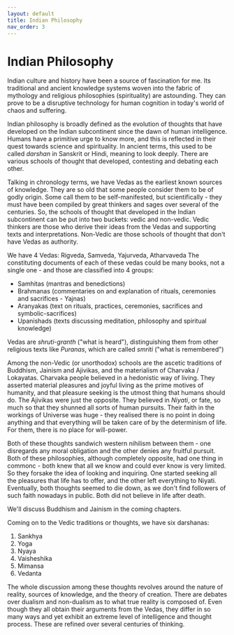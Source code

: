 ```yaml
---
layout: default
title: Indian Philosophy
nav_order: 3
---
```



# Indian Philosophy

Indian culture and history have been a source of fascination for me. Its traditional and ancient knowledge systems woven into the fabric of mythology and religious philosophies (spirituality) are astounding. They can prove to be a disruptive technology for human cognition in today's world of chaos and suffering.

Indian philosophy is broadly defined as the evolution of thoughts that have developed on the Indian subcontinent since the dawn of human intelligence. Humans have a primitive urge to know more, and this is reflected in their quest towards science and spirituality. In ancient terms, this used to be called *darshan* in Sanskrit or Hindi, meaning to look deeply. There are various schools of thought that developed, contesting and debating each other.

Talking in chronology terms, we have Vedas as the earliest known sources of knowledge. They are so old that some people consider them to be of godly origin. Some call them to be self-manifested, but scientifically - they must have been compiled by great thinkers and sages over several of the centuries.
So, the schools of thought that developed in the Indian subcontinent can be put into two buckets: vedic and non-vedic. Vedic thinkers are those who derive their ideas from the Vedas and supporting texts and interpretations. Non-Vedic are those schools of thought that don't have Vedas as authority.

We have 4 Vedas: Rigveda, Samveda, Yajurveda, Atharvaveda
The constituting documents of each of these vedas could be many books, not a single one - and those are classified into 4 groups:
- Samhitas (mantras and benedictions)
- Brahmanas (commentaries on and explanation of rituals, ceremonies and sacrifices - Yajnas)
- Aranyakas (text on rituals, practices, ceremonies, sacrifices and symbolic-sacrifices)
- Upanishads (texts discussing meditation, philosophy and spiritual knowledge)

Vedas are *shruti-granth* ("what is heard"), distinguishing them from other religious texts like *Puranas*, which are called *smriti* ("what is remembered")

Among the non-Vedic (or unorthodox) schools are the ascetic traditions of Buddhism, Jainism and Ajivikas, and the materialism of Charvaka / Lokayatas.
Charvaka people believed in a hedonistic way of living. They asserted material pleasures and joyful living as the prime motives of humanity, and that pleasure seeking is the utmost thing that humans should do. The Ajivikas were just the opposite. They believed in *Niyati*, or fate, so much so that they shunned all sorts of human pursuits. Their faith in the workings of Universe was huge - they realised there is no point in doing anything and that everything will be taken care of by the determinism of life. For them, there is no place for will-power.

Both of these thoughts sandwich western nihilism between them - one disregards any moral obligation and the other denies any fruitful pursuit.
Both of these philosophies, although completely opposite, had one thing in commonc - both knew that all we know and could ever know is very limited. So they forsake the idea of looking and inquiring. One started seeking all the pleasures that life has to offer, and the other left everything to Niyati. Eventually, both thoughts seemed to die down, as we don't find followers of such faith nowadays in public. Both did not believe in life after death.


<!-- Buddhism and Jainism talk about the soul and rebirth, discarding external pleasures for the internal good. They prescribe Nirvana, or Kaivalya, to be the ultimate human goal - where the soul reaches its highest state. They do not believe in a creator sense of God. The knowledge is essence here, and they prescribe the path of rightful knowledge. -->
We'll discuss Buddhism and Jainism in the coming chapters.


Coming on to the Vedic traditions or thoughts, we have six darshanas:
1. Sankhya
2. Yoga
3. Nyaya
4. Vaisheshika
5. Mimansa
6. Vedanta


The whole discussion among these thoughts revolves around the nature of reality, sources of knowledge, and the theory of creation. There are debates over dualism and non-dualism as to what true reality is composed of. Even though they all obtain their arguments from the Vedas, they differ in so many ways and yet exhibit an extreme level of intelligence and thought process. These are refined over several centuries of thinking.